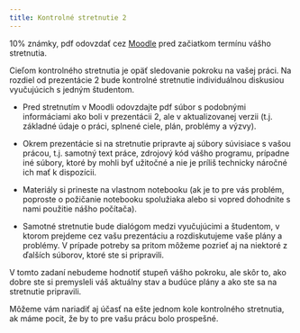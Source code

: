 ```yaml
---
title: Kontrolné stretnutie 2
---
```


10% známky, pdf odovzdať cez [Moodle](https://moodle.uniba.sk/mod/assign/view.php?id=103691) pred začiatkom termínu vášho stretnutia. 
<!-- INF:
[1](https://moodle.uniba.sk/mod/assign/view.php?id=64197),-->


Cieľom kontrolného stretnutia je opäť sledovanie pokroku na vašej práci.
Na rozdiel od prezentácie 2 bude kontrolné stretnutie individuálnou
diskusiou vyučujúcich s jedným študentom.

  - Pred stretnutím v Moodli odovzdajte pdf súbor s podobnými
    informáciami ako boli v prezentácii 2, ale v aktualizovanej verzii
    (t.j. základné údaje o práci, splnené ciele, plán, problémy a
    výzvy).
  - Okrem prezentácie si na stretnutie pripravte aj súbory
    súvisiace s vašou prácou, t.j. samotný text práce, zdrojový kód
    vášho programu, prípadne iné súbory, ktoré by mohli byť užitočné a
    nie je príliš technicky náročné ich mať k dispozícii.
  - Materiály si prineste na vlastnom notebooku (ak je to pre vás
    problém, poproste o požičanie notebooku spolužiaka alebo si vopred
    dohodnite s nami použitie nášho počítača).


  - Samotné stretnutie bude dialógom medzi vyučujúcimi a študentom, v
    ktorom prejdeme cez vašu prezentáciu a rozdiskutujeme vaše plány a
    problémy. V prípade potreby sa pritom môžeme pozrieť aj na niektoré
    z ďalších súborov, ktoré ste si pripravili.

V tomto zadaní nebudeme hodnotiť stupeň vášho pokroku, ale skôr to, ako
dobre ste si premysleli váš aktuálny stav a budúce plány a ako ste sa na
stretnutie pripravili.

Môžeme vám nariadiť aj účasť na ešte jednom kole kontrolného stretnutia,
ak máme pocit, že by to pre vašu prácu bolo prospešné.
